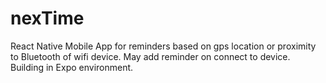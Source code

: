 # nexTime
React Native Mobile App for reminders based on gps location or proximity to Bluetooth of wifi device. May add reminder on connect to device. Building in Expo environment.
